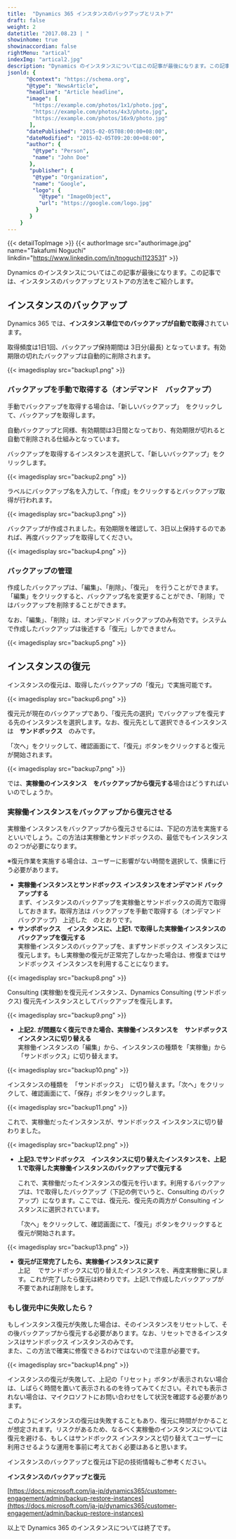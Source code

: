 ```yaml
---
title:  "Dynamics 365 インスタンスのバックアップとリストア"
draft: false
weight: 2
datetitle: "2017.08.23 | "
showinhome: true
showinaccordian: false
rightMenu: "artical"
indexImg: "artical2.jpg"
description: "Dynamics のインスタンスについてはこの記事が最後になります。この記事では、インスタンスのバックアップとリストアの方法をご紹介します。"
jsonld: {
      "@context": "https://schema.org",
      "@type": "NewsArticle",
      "headline": "Article headline",
      "image": [
        "https://example.com/photos/1x1/photo.jpg",
        "https://example.com/photos/4x3/photo.jpg",
        "https://example.com/photos/16x9/photo.jpg"
       ],
      "datePublished": "2015-02-05T08:00:00+08:00",
      "dateModified": "2015-02-05T09:20:00+08:00",
      "author": {
        "@type": "Person",
        "name": "John Doe"
       },
       "publisher": {
        "@type": "Organization",
        "name": "Google",
        "logo": {
          "@type": "ImageObject",
          "url": "https://google.com/logo.jpg"
         }
       }
    }
---
```

{{< detailTopImage >}}
{{< authorImage src="authorimage.jpg" name="Takafumi Noguchi" linkdin="https://www.linkedin.com/in/tnoguchi1123531" >}}
<!-- Intro  -->
Dynamics のインスタンスについてはこの記事が最後になります。この記事では、インスタンスのバックアップとリストアの方法をご紹介します。

## インスタンスのバックアップ
Dynamics 365 では、**インスタンス単位でのバックアップが自動で取得**されています。

取得頻度は1日1回、バックアップ保持期間は 3日分(最長) となっています。有効期限の切れたバックアップは自動的に削除されます。
<!-- Image= backup1.png -->
{{< imagedisplay src="backup1.png" >}}

### バックアップを手動で取得する（オンデマンド　バックアップ）
手動でバックアップを取得する場合は、「新しいバックアップ」　をクリックして、バックアップを取得します。

自動バックアップと同様、有効期間は3日間となっており、有効期限が切れると自動で削除される仕組みとなっています。

バックアップを取得するインスタンスを選択して、「新しいバックアップ」をクリックします。
<!-- Image= backup2.png -->
{{< imagedisplay src="backup2.png" >}}

ラベルにバックアップ名を入力して、「作成」をクリックするとバックアップ取得が行われます。
<!-- Image= backup3.png -->
{{< imagedisplay src="backup3.png" >}}

バックアップが作成されました。有効期限を確認して、3日以上保持するのであれば、再度バックアップを取得してください。
<!-- Image= backup4.png -->
{{< imagedisplay src="backup4.png" >}}

### バックアップの管理
作成したバックアップは、「編集」、「削除」、「復元」　を行うことができます。「編集」をクリックすると、バックアップ名を変更することができ、「削除」ではバックアップを削除することができます。

なお、「編集」、「削除」は、オンデマンド バックアップのみ有効です。システムで作成したバックアップは後述する「復元」しかできません。
<!-- Image= backup5.png -->
{{< imagedisplay src="backup5.png" >}}

## インスタンスの復元
インスタンスの復元は、取得したバックアップの「復元」で実施可能です。
<!-- Image= backup6.png -->
{{< imagedisplay src="backup6.png" >}}

復元元が現在のバックアップであり、「復元先の選択」でバックアップを復元する先のインスタンスを選択します。なお、復元先として選択できるインスタンスは　**サンドボックス**　のみです。

「次へ」をクリックして、確認画面にて、「復元」ボタンをクリックすると復元が開始されます。

<!-- Image= backup7.png -->
{{< imagedisplay src="backup7.png" >}}

では、**実稼働のインスタンス　をバックアップから復元する**場合はどうすればいいのでしょうか。

### 実稼働インスタンスをバックアップから復元させる
実稼働インスタンスをバックアップから復元させるには、下記の方法を実施するといいでしょう。この方法は実稼働とサンドボックスの、最低でもインスタンスの２つが必要になります。

※復元作業を実施する場合は、ユーザーに影響がない時間を選択して、慎重に行う必要があります。

  * **実稼働インスタンスとサンドボックス インスタンスをオンデマンド バックアップする**   
    まず、インスタンスのバックアップを実稼働とサンドボックスの両方で取得しておきます。取得方法は バックアップを手動で取得する（オンデマンド　バックアップ） 上述した　のとおりです。
  * **サンボボックス　インスタンスに、上記1. で取得した実稼働インスタンスのバックアップを復元する**   
    実稼働インスタンスのバックアップを、まずサンドボックス インスタンスに復元します。もし実稼働の復元が正常完了しなかった場合は、修復まではサンドボックス インスタンスを利用することになります。
  <!-- Image= backup8.png -->
{{< imagedisplay src="backup8.png" >}}

  Consulting (実稼働)を復元元インスタンス、Dynamics Consulting (サンドボックス) 復元先インスタンスとしてバックアップを復元します。
  <!-- Image= backup9.png -->
{{< imagedisplay src="backup9.png" >}}

  * **上記2. が問題なく復元できた場合、実稼働インスタンスを　サンドボックスインスタンスに切り替える**   
    実稼働インスタンスの「編集」から、インスタンスの種類を「実稼働」から「サンドボックス」に切り替えます。
  <!-- Image= backup10.png -->
{{< imagedisplay src="backup10.png" >}}

  インスタンスの種類を　「サンドボックス」　に切り替えます。「次へ」をクリックして、確認画面にて、「保存」ボタンをクリックします。
  <!-- Image= backup11.png -->
{{< imagedisplay src="backup11.png" >}}

  これで、実稼働だったインスタンスが、サンドボックス インスタンスに切り替わりました。
  <!-- Image= backup12.png -->
{{< imagedisplay src="backup12.png" >}}

* **上記3.でサンドボックス　インスタンスに切り替えたインスタンスを、上記1.で取得した実稼働インスタンスのバックアップで復元する**
  
  これで、実稼働だったインスタンスの復元を行います。利用するバックアップは、1で取得したバックアップ（下記の例でいうと、Consulting のバックアップ）になります。ここでは、復元元、復元先の両方が Consulting インスタンスに選択されています。

  「次へ」をクリックして、確認画面にて、「復元」ボタンをクリックすると復元が開始されます。
  <!-- Image= backup13.png -->
{{< imagedisplay src="backup13.png" >}}

  * **復元が正常完了したら、実稼働インスタンスに戻す**  
   上記　 でサンドボックスに切り替えたインスタンスを、再度実稼働に戻します。これが完了したら復元は終わりです。上記1.で作成したバックアップが不要であれば削除をします。

### もし復元中に失敗したら？
もしインスタンス復元が失敗した場合は、そのインスタンスをリセットして、その後バックアップから復元する必要があります。なお、リセットできるインスタンスはサンドボックス インスタンスのみです。   
また、この方法で確実に修復できるわけではないので注意が必要です。
<!-- Image= backup14.png -->
{{< imagedisplay src="backup14.png" >}}

インスタンスの復元が失敗して、上記の「リセット」ボタンが表示されない場合は、しばらく時間を置いて表示されるのを待ってみてください。それでも表示されない場合は、マイクロソフトにお問い合わせをして状況を確認する必要があります。

このようにインスタンスの復元は失敗することもあり、復元に時間がかかることが想定されます。リスクがあるため、なるべく実稼働のインスタンスについては復元を避ける、もしくはサンドボックス インスタンスと切り替えてユーザーに利用させるような運用を事前に考えておく必要はあると思います。

インスタンスのバックアップと復元は下記の技術情報もご参考ください。

**インスタンスのバックアップと復元**

[https://docs.microsoft.com/ja-jp/dynamics365/customer-engagement/admin/backup-restore-instances](https://docs.microsoft.com/ja-jp/dynamics365/customer-engagement/admin/backup-restore-instances)

以上で Dynamics 365 のインスタンスについては終了です。